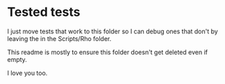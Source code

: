 # Tested tests

I just move tests that work to this folder so I can debug ones that don't by leaving the in the Scripts/Rho folder.

This readme is mostly to ensure this folder doesn't get deleted even if empty.

I love you too.

